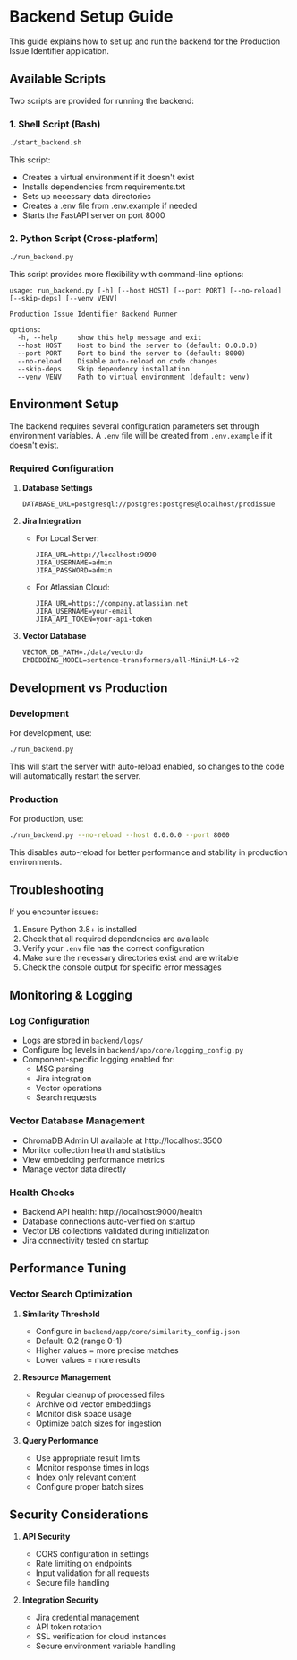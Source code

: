 # Backend Setup Guide

This guide explains how to set up and run the backend for the Production Issue Identifier application.

## Available Scripts

Two scripts are provided for running the backend:

### 1. Shell Script (Bash)

```bash
./start_backend.sh
```

This script:
- Creates a virtual environment if it doesn't exist
- Installs dependencies from requirements.txt
- Sets up necessary data directories
- Creates a .env file from .env.example if needed
- Starts the FastAPI server on port 8000

### 2. Python Script (Cross-platform)

```bash
./run_backend.py
```

This script provides more flexibility with command-line options:

```
usage: run_backend.py [-h] [--host HOST] [--port PORT] [--no-reload] [--skip-deps] [--venv VENV]

Production Issue Identifier Backend Runner

options:
  -h, --help     show this help message and exit
  --host HOST    Host to bind the server to (default: 0.0.0.0)
  --port PORT    Port to bind the server to (default: 8000)
  --no-reload    Disable auto-reload on code changes
  --skip-deps    Skip dependency installation
  --venv VENV    Path to virtual environment (default: venv)
```

## Environment Setup

The backend requires several configuration parameters set through environment variables. A `.env` file will be created from `.env.example` if it doesn't exist.

### Required Configuration

1. **Database Settings**
   ```
   DATABASE_URL=postgresql://postgres:postgres@localhost/prodissue
   ```

2. **Jira Integration**
   - For Local Server:
     ```
     JIRA_URL=http://localhost:9090
     JIRA_USERNAME=admin
     JIRA_PASSWORD=admin
     ```
   - For Atlassian Cloud:
     ```
     JIRA_URL=https://company.atlassian.net
     JIRA_USERNAME=your-email
     JIRA_API_TOKEN=your-api-token
     ```

3. **Vector Database**
   ```
   VECTOR_DB_PATH=./data/vectordb
   EMBEDDING_MODEL=sentence-transformers/all-MiniLM-L6-v2
   ```

## Development vs Production

### Development

For development, use:

```bash
./run_backend.py
```

This will start the server with auto-reload enabled, so changes to the code will automatically restart the server.

### Production

For production, use:

```bash
./run_backend.py --no-reload --host 0.0.0.0 --port 8000
```

This disables auto-reload for better performance and stability in production environments.

## Troubleshooting

If you encounter issues:

1. Ensure Python 3.8+ is installed
2. Check that all required dependencies are available
3. Verify your `.env` file has the correct configuration
4. Make sure the necessary directories exist and are writable
5. Check the console output for specific error messages

## Monitoring & Logging

### Log Configuration
- Logs are stored in `backend/logs/`
- Configure log levels in `backend/app/core/logging_config.py`
- Component-specific logging enabled for:
  - MSG parsing
  - Jira integration
  - Vector operations
  - Search requests

### Vector Database Management
- ChromaDB Admin UI available at http://localhost:3500
- Monitor collection health and statistics
- View embedding performance metrics
- Manage vector data directly

### Health Checks
- Backend API health: http://localhost:9000/health
- Database connections auto-verified on startup
- Vector DB collections validated during initialization
- Jira connectivity tested on startup

## Performance Tuning

### Vector Search Optimization
1. **Similarity Threshold**
   - Configure in `backend/app/core/similarity_config.json`
   - Default: 0.2 (range 0-1)
   - Higher values = more precise matches
   - Lower values = more results

2. **Resource Management**
   - Regular cleanup of processed files
   - Archive old vector embeddings
   - Monitor disk space usage
   - Optimize batch sizes for ingestion

3. **Query Performance**
   - Use appropriate result limits
   - Monitor response times in logs
   - Index only relevant content
   - Configure proper batch sizes

## Security Considerations

1. **API Security**
   - CORS configuration in settings
   - Rate limiting on endpoints
   - Input validation for all requests
   - Secure file handling

2. **Integration Security**
   - Jira credential management
   - API token rotation
   - SSL verification for cloud instances
   - Secure environment variable handling